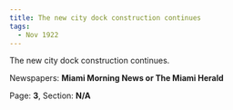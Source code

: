 ```yaml
---  
title: The new city dock construction continues  
tags:  
  - Nov 1922  
---  
```

  
The new city dock construction continues.  
  
Newspapers: **Miami Morning News or The Miami Herald**  
  
Page: **3**, Section: **N/A** 
